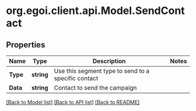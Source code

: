 # org.egoi.client.api.Model.SendContact
## Properties

Name | Type | Description | Notes
------------ | ------------- | ------------- | -------------
**Type** | **string** | Use this segment type to send to a specific contact | 
**Data** | **string** | Contact to send the campaign | 

[[Back to Model list]](../README.md#documentation-for-models) [[Back to API list]](../README.md#documentation-for-api-endpoints) [[Back to README]](../README.md)

